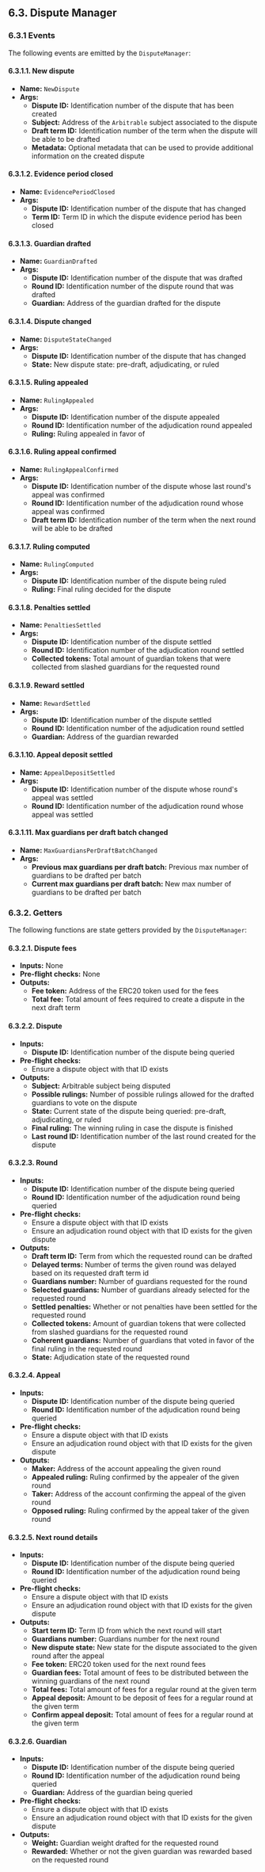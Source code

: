 ## 6.3. Dispute Manager

### 6.3.1 Events

The following events are emitted by the `DisputeManager`:

#### 6.3.1.1. New dispute

- **Name:** `NewDispute`
- **Args:**
    - **Dispute ID:** Identification number of the dispute that has been created
    - **Subject:** Address of the `Arbitrable` subject associated to the dispute
    - **Draft term ID:** Identification number of the term when the dispute will be able to be drafted
    - **Metadata:** Optional metadata that can be used to provide additional information on the created dispute

#### 6.3.1.2. Evidence period closed

- **Name:** `EvidencePeriodClosed`
- **Args:**
    - **Dispute ID:** Identification number of the dispute that has changed
    - **Term ID:** Term ID in which the dispute evidence period has been closed

#### 6.3.1.3. Guardian drafted

- **Name:** `GuardianDrafted`
- **Args:**
    - **Dispute ID:** Identification number of the dispute that was drafted
    - **Round ID:** Identification number of the dispute round that was drafted
    - **Guardian:** Address of the guardian drafted for the dispute

#### 6.3.1.4. Dispute changed

- **Name:** `DisputeStateChanged`
- **Args:**
    - **Dispute ID:** Identification number of the dispute that has changed
    - **State:** New dispute state: pre-draft, adjudicating, or ruled

#### 6.3.1.5. Ruling appealed

- **Name:** `RulingAppealed`
- **Args:**
    - **Dispute ID:** Identification number of the dispute appealed
    - **Round ID:** Identification number of the adjudication round appealed
    - **Ruling:** Ruling appealed in favor of

#### 6.3.1.6. Ruling appeal confirmed

- **Name:** `RulingAppealConfirmed`
- **Args:**
    - **Dispute ID:** Identification number of the dispute whose last round's appeal was confirmed
    - **Round ID:** Identification number of the adjudication round whose appeal was confirmed
    - **Draft term ID:** Identification number of the term when the next round will be able to be drafted

#### 6.3.1.7. Ruling computed

- **Name:** `RulingComputed`
- **Args:**
    - **Dispute ID:** Identification number of the dispute being ruled
    - **Ruling:** Final ruling decided for the dispute

#### 6.3.1.8. Penalties settled

- **Name:** `PenaltiesSettled`
- **Args:**
    - **Dispute ID:** Identification number of the dispute settled
    - **Round ID:** Identification number of the adjudication round settled
    - **Collected tokens:** Total amount of guardian tokens that were collected from slashed guardians for the requested round

#### 6.3.1.9. Reward settled

- **Name:** `RewardSettled`
- **Args:**
    - **Dispute ID:** Identification number of the dispute settled
    - **Round ID:** Identification number of the adjudication round settled
    - **Guardian:** Address of the guardian rewarded

#### 6.3.1.10. Appeal deposit settled

- **Name:** `AppealDepositSettled`
- **Args:**
    - **Dispute ID:** Identification number of the dispute whose round's appeal was settled
    - **Round ID:** Identification number of the adjudication round whose appeal was settled

#### 6.3.1.11. Max guardians per draft batch changed

- **Name:** `MaxGuardiansPerDraftBatchChanged`
- **Args:**
    - **Previous max guardians per draft batch:** Previous max number of guardians to be drafted per batch
    - **Current max guardians per draft batch:** New max number of guardians to be drafted per batch

### 6.3.2. Getters

The following functions are state getters provided by the `DisputeManager`:

#### 6.3.2.1. Dispute fees

- **Inputs:** None
- **Pre-flight checks:** None
- **Outputs:**
    - **Fee token:** Address of the ERC20 token used for the fees
    - **Total fee:** Total amount of fees required to create a dispute in the next draft term

#### 6.3.2.2. Dispute

- **Inputs:**
    - **Dispute ID:** Identification number of the dispute being queried
- **Pre-flight checks:**
    - Ensure a dispute object with that ID exists
- **Outputs:**
    - **Subject:** Arbitrable subject being disputed
    - **Possible rulings:** Number of possible rulings allowed for the drafted guardians to vote on the dispute
    - **State:** Current state of the dispute being queried: pre-draft, adjudicating, or ruled
    - **Final ruling:** The winning ruling in case the dispute is finished
    - **Last round ID:** Identification number of the last round created for the dispute

#### 6.3.2.3. Round

- **Inputs:**
    - **Dispute ID:** Identification number of the dispute being queried
    - **Round ID:** Identification number of the adjudication round being queried
- **Pre-flight checks:**
    - Ensure a dispute object with that ID exists
    - Ensure an adjudication round object with that ID exists for the given dispute
- **Outputs:**
    - **Draft term ID:** Term from which the requested round can be drafted
    - **Delayed terms:** Number of terms the given round was delayed based on its requested draft term id
    - **Guardians number:** Number of guardians requested for the round
    - **Selected guardians:** Number of guardians already selected for the requested round
    - **Settled penalties:** Whether or not penalties have been settled for the requested round
    - **Collected tokens:** Amount of guardian tokens that were collected from slashed guardians for the requested round
    - **Coherent guardians:** Number of guardians that voted in favor of the final ruling in the requested round
    - **State:** Adjudication state of the requested round

#### 6.3.2.4. Appeal

- **Inputs:**
    - **Dispute ID:** Identification number of the dispute being queried
    - **Round ID:** Identification number of the adjudication round being queried
- **Pre-flight checks:**
    - Ensure a dispute object with that ID exists
    - Ensure an adjudication round object with that ID exists for the given dispute
- **Outputs:**
    - **Maker:** Address of the account appealing the given round
    - **Appealed ruling:** Ruling confirmed by the appealer of the given round
    - **Taker:** Address of the account confirming the appeal of the given round
    - **Opposed ruling:** Ruling confirmed by the appeal taker of the given round

#### 6.3.2.5. Next round details

- **Inputs:**
    - **Dispute ID:** Identification number of the dispute being queried
    - **Round ID:** Identification number of the adjudication round being queried
- **Pre-flight checks:**
    - Ensure a dispute object with that ID exists
    - Ensure an adjudication round object with that ID exists for the given dispute
- **Outputs:**
    - **Start term ID:** Term ID from which the next round will start
    - **Guardians number:** Guardians number for the next round
    - **New dispute state:** New state for the dispute associated to the given round after the appeal
    - **Fee token:** ERC20 token used for the next round fees
    - **Guardian fees:** Total amount of fees to be distributed between the winning guardians of the next round
    - **Total fees:** Total amount of fees for a regular round at the given term
    - **Appeal deposit:** Amount to be deposit of fees for a regular round at the given term
    - **Confirm appeal deposit:** Total amount of fees for a regular round at the given term

#### 6.3.2.6. Guardian

- **Inputs:**
    - **Dispute ID:** Identification number of the dispute being queried
    - **Round ID:** Identification number of the adjudication round being queried
    - **Guardian:** Address of the guardian being queried
- **Pre-flight checks:**
    - Ensure a dispute object with that ID exists
    - Ensure an adjudication round object with that ID exists for the given dispute
- **Outputs:**
    - **Weight:** Guardian weight drafted for the requested round
    - **Rewarded:** Whether or not the given guardian was rewarded based on the requested round
